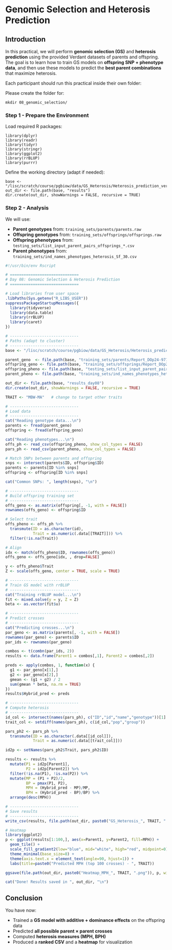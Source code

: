 # Genomic Selection and Heterosis Prediction

## Introduction

In this practical, we will perform **genomic selection (GS)** and **heterosis prediction** using the provided Verdant datasets of parents and offspring.  
The goal is to learn how to train GS models on **offspring SNP + phenotype data**, and then use these models to predict the **best parent combinations** that maximize heterosis.

Each participant should run this practical inside their own folder:

Please create the folder for:

```
mkdir 08_genomic_selection/
```


### Step 1 - Prepare the Environment

Load required R packages:

```{r setup, message=FALSE}
library(dplyr)
library(readr)
library(tidyr)
library(stringr)
library(ggplot2)
library(rrBLUP)
library(purrr)
```

Define the working directory (adapt if needed):

```{r paths}
base <- "/lisc/scratch/course/pgbiow/data/GS_Heterosis/Heterosis_prediction_verdant"
out_dir <- file.path(base, "results")
dir.create(out_dir, showWarnings = FALSE, recursive = TRUE)
```


### Step 2 - Analysis

We will use:

- **Parent genotypes** from: `training_sets/parents/parents.raw`
- **Offspring genotypes** from: `training_sets/offsprings/offsprings.raw`
- **Offspring phenotypes** from: `testing_sets/list_input_parent_pairs_offsprings_*.csv`
- **Parent phenotypes** from: `training_sets/ind_names_phenotypes_heterosis_Sf_30.csv`

```r
#!/usr/bin/env Rscript

# ==============================
# Day 08: Genomic Selection & Heterosis Prediction
# ==============================

# Load libraries from user space
.libPaths(Sys.getenv("R_LIBS_USER"))
suppressPackageStartupMessages({
  library(tidyverse)
  library(data.table)
  library(rrBLUP)
  library(caret)
})

# ------------------------------
# Paths (adapt to cluster)
# ------------------------------
base <- "/lisc/scratch/course/pgbiow/data/GS_Heterosis/Heterosis_prediction_verdant"

parent_geno  <- file.path(base, "training_sets/parents/Report_DOp24-9710_SNP.csv")
offspring_geno <- file.path(base, "training_sets/offsprings/Report_DOp25-10424_SNP.csv")
offspring_pheno <- file.path(base, "testing_sets/list_input_parent_pairs_offsprings_DOp25-10620.csv")
parent_pheno <- file.path(base, "training_sets/ind_names_phenotypes_heterosis_Sf_30.csv")

out_dir <- file.path(base, "results_day08")
dir.create(out_dir, showWarnings = FALSE, recursive = TRUE)

TRAIT <- "MBW-MA"   # change to target other traits

# ------------------------------
# Load data
# ------------------------------
cat("Reading genotype data...\n")
parents <- fread(parent_geno)
offspring <- fread(offspring_geno)

cat("Reading phenotypes...\n")
offs_ph <- read_csv(offspring_pheno, show_col_types = FALSE)
pars_ph <- read_csv(parent_pheno, show_col_types = FALSE)

# Match SNPs between parents and offspring
snps <- intersect(parents$ID, offspring$ID)
parents <- parents[ID %in% snps]
offspring <- offspring[ID %in% snps]

cat("Common SNPs: ", length(snps), "\n")

# ------------------------------
# Build offspring training set
# ------------------------------
offs_geno <- as.matrix(offspring[, -1, with = FALSE])
rownames(offs_geno) <- offspring$ID

# Select trait
offs_pheno <- offs_ph %>%
  transmute(ID = as.character(id),
            Trait = as.numeric(.data[[TRAIT]])) %>%
  filter(!is.na(Trait))

# Align
idx <- match(offs_pheno$ID, rownames(offs_geno))
offs_geno <- offs_geno[idx, , drop=FALSE]

y <- offs_pheno$Trait
Z <- scale(offs_geno, center = TRUE, scale = TRUE)

# ------------------------------
# Train GS model with rrBLUP
# ------------------------------
cat("Training rrBLUP model...\n")
fit <- mixed.solve(y = y, Z = Z)
beta <- as.vector(fit$u)

# ------------------------------
# Predict crosses
# ------------------------------
cat("Predicting crosses...\n")
par_geno <- as.matrix(parents[, -1, with = FALSE])
rownames(par_geno) <- parents$ID
par_ids <- rownames(par_geno)

combos <- t(combn(par_ids, 2))
results <- data.frame(Parent1 = combos[,1], Parent2 = combos[,2])

preds <- apply(combos, 1, function(x) {
  g1 <- par_geno[x[1],]
  g2 <- par_geno[x[2],]
  gmean <- (g1 + g2) / 2
  sum(gmean * beta, na.rm = TRUE)
})
results$Hybrid_pred <- preds

# ------------------------------
# Compute heterosis
# ------------------------------
id_col <- intersect(names(pars_ph), c("ID","id","name","genotype"))[1]
trait_col <- setdiff(names(pars_ph), c(id_col,"pop","group"))

pars_ph2 <- pars_ph %>%
  transmute(ID = as.character(.data[[id_col]]),
            Trait = as.numeric(.data[[trait_col]]))

id2p <- setNames(pars_ph2$Trait, pars_ph2$ID)

results <- results %>%
  mutate(P1 = id2p[Parent1],
         P2 = id2p[Parent2]) %>%
  filter(!is.na(P1), !is.na(P2)) %>%
  mutate(MP = (P1 + P2)/2,
         BP = pmax(P1, P2),
         MPH = (Hybrid_pred - MP)/MP,
         BPH = (Hybrid_pred - BP)/BP) %>%
  arrange(desc(MPH))

# ------------------------------
# Save results
# ------------------------------
write_csv(results, file.path(out_dir, paste0("GS_Heterosis_", TRAIT, ".csv")))

# Heatmap
library(ggplot2)
p <- ggplot(results[1:100,], aes(x=Parent1, y=Parent2, fill=MPH)) +
  geom_tile() +
  scale_fill_gradient2(low="blue", mid="white", high="red", midpoint=0) +
  theme_minimal(base_size=8) +
  theme(axis.text.x = element_text(angle=90, hjust=1)) +
  labs(title=paste0("Predicted MPH (top 100 crosses) - ", TRAIT))

ggsave(file.path(out_dir, paste0("Heatmap_MPH_", TRAIT, ".png")), p, width=12, height=10)

cat("Done! Results saved in ", out_dir, "\n")
```


## Conclusion

You have now:

- Trained a **GS model with additive + dominance effects** on the offspring data  
- Predicted **all possible parent × parent crosses**  
- Computed **heterosis measures (MPH, BPH)**  
- Produced a **ranked CSV** and a **heatmap** for visualization  
